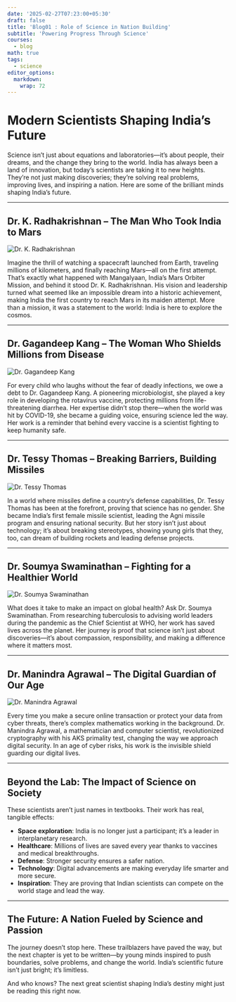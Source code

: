 ```yaml
---
date: '2025-02-27T07:23:00+05:30'
draft: false
title: 'Blog01 : Role of Science in Nation Building'
subtitle: 'Powering Progress Through Science'
courses:
  - blog
math: true
tags:
  - science
editor_options: 
  markdown: 
    wrap: 72
---
```


# **Modern Scientists Shaping India’s Future**

Science isn’t just about equations and laboratories—it’s about people, their dreams, and the change they bring to the world. India has always been a land of innovation, but today’s scientists are taking it to new heights. They’re not just making discoveries; they’re solving real problems, improving lives, and inspiring a nation. Here are some of the brilliant minds shaping India’s future.

---

## **Dr. K. Radhakrishnan – The Man Who Took India to Mars**
![Dr. K. Radhakrishnan](https://upload.wikimedia.org/wikipedia/commons/4/4c/Koppillil_Radhakrishnan.jpg)

Imagine the thrill of watching a spacecraft launched from Earth, traveling millions of kilometers, and finally reaching Mars—all on the first attempt. That’s exactly what happened with Mangalyaan, India’s Mars Orbiter Mission, and behind it stood Dr. K. Radhakrishnan. His vision and leadership turned what seemed like an impossible dream into a historic achievement, making India the first country to reach Mars in its maiden attempt. More than a mission, it was a statement to the world: India is here to explore the cosmos.

---

## **Dr. Gagandeep Kang – The Woman Who Shields Millions from Disease**
![Dr. Gagandeep Kang](https://upload.wikimedia.org/wikipedia/commons/d/dd/Gagandeep_Kang.jpg)

For every child who laughs without the fear of deadly infections, we owe a debt to Dr. Gagandeep Kang. A pioneering microbiologist, she played a key role in developing the rotavirus vaccine, protecting millions from life-threatening diarrhea. Her expertise didn’t stop there—when the world was hit by COVID-19, she became a guiding voice, ensuring science led the way. Her work is a reminder that behind every vaccine is a scientist fighting to keep humanity safe.

---

## **Dr. Tessy Thomas – Breaking Barriers, Building Missiles**
![Dr. Tessy Thomas](https://upload.wikimedia.org/wikipedia/commons/f/f7/Tessy_Thomas.jpg)

In a world where missiles define a country’s defense capabilities, Dr. Tessy Thomas has been at the forefront, proving that science has no gender. She became India’s first female missile scientist, leading the Agni missile program and ensuring national security. But her story isn’t just about technology; it’s about breaking stereotypes, showing young girls that they, too, can dream of building rockets and leading defense projects.

---

## **Dr. Soumya Swaminathan – Fighting for a Healthier World**
![Dr. Soumya Swaminathan](https://upload.wikimedia.org/wikipedia/commons/a/a1/Soumya_Swaminathan_WHO.jpg)

What does it take to make an impact on global health? Ask Dr. Soumya Swaminathan. From researching tuberculosis to advising world leaders during the pandemic as the Chief Scientist at WHO, her work has saved lives across the planet. Her journey is proof that science isn’t just about discoveries—it’s about compassion, responsibility, and making a difference where it matters most.

---

## **Dr. Manindra Agrawal – The Digital Guardian of Our Age**
![Dr. Manindra Agrawal](https://upload.wikimedia.org/wikipedia/commons/7/7d/Manindra_Agrawal.jpg)

Every time you make a secure online transaction or protect your data from cyber threats, there’s complex mathematics working in the background. Dr. Manindra Agrawal, a mathematician and computer scientist, revolutionized cryptography with his AKS primality test, changing the way we approach digital security. In an age of cyber risks, his work is the invisible shield guarding our digital lives.

---

## **Beyond the Lab: The Impact of Science on Society**
These scientists aren’t just names in textbooks. Their work has real, tangible effects:
- **Space exploration**: India is no longer just a participant; it’s a leader in interplanetary research.
- **Healthcare**: Millions of lives are saved every year thanks to vaccines and medical breakthroughs.
- **Defense**: Stronger security ensures a safer nation.
- **Technology**: Digital advancements are making everyday life smarter and more secure.
- **Inspiration**: They are proving that Indian scientists can compete on the world stage and lead the way.

---

## **The Future: A Nation Fueled by Science and Passion**
The journey doesn’t stop here. These trailblazers have paved the way, but the next chapter is yet to be written—by young minds inspired to push boundaries, solve problems, and change the world. India’s scientific future isn’t just bright; it’s limitless. 

And who knows? The next great scientist shaping India’s destiny might just be reading this right now.
